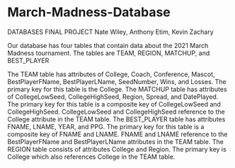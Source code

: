 # March-Madness-Database

DATABASES FINAL PROJECT
Nate Wiley, Anthony Etim, Kevin Zachary

Our database has four tables that contain data about the 2021 March Madness tournament. The tables are TEAM, REGION, MATCHUP, and BEST_PLAYER

The TEAM table has attributes of College, Coach, Conference, Mascot, BestPlayerFName, BestPlayerLName, SeedNumber, Wins, and Losses. The primary key for this table is the College.
The MATCHUP table has attributes of CollegeLowSeed, CollegeHighSeed, Region, Spread, and DatePlayed. The primary key for this table is a composite key of CollegeLowSeed and CollegeHighSeed. CollegeLowSeed and CollegeHighSeed reference to the College attribute in the TEAM table.
The BEST_PLAYER table has attributes FNAME, LNAME, YEAR, and PPG. The primary key for this table is a composite key of FNAME and LNAME. FNAME and LNAME reference to the BestPlayerFName and BestPlayerLName attributes in the TEAM table. 
The REGION table consists of attributes College and Region. The primary key is College which also references College in the TEAM table. 
